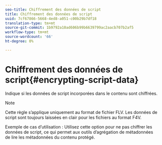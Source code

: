 ```yaml
---
seo-title: Chiffrement des données de script
title: Chiffrement des données de script
uuid: 7cf67866-5668-4ed8-a051-c00b29b7df18
translation-type: tm+mt
source-git-commit: 1b9792a10ad606b99b6639799ac2aacb707b2af5
workflow-type: tm+mt
source-wordcount: '66'
ht-degree: 0%

---
```



# Chiffrement des données de script{#encrypting-script-data}

Indique si les données de script incorporées dans le contenu sont chiffrées.

>[!NOTE]
>
>Cette règle s’applique uniquement au format de fichier FLV. Les données de script sont toujours laissées en clair pour les fichiers au format F4V.

Exemple de cas d’utilisation : Utilisez cette option pour ne pas chiffrer les données de script, ce qui permet aux outils d’agrégation de métadonnées de lire les métadonnées du contenu protégé.
